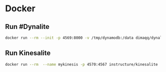 # Docker

## Run #Dynalite

```bash
docker run --rm --init -p 4569:8000 -v /tmp/dynamodb:/data dimaqq/dynalite:latest --path data
```

## Run Kinesalite

```bash
docker run --rm  --name mykinesis -p 4570:4567 instructure/kinesalite
```
